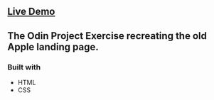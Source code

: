 ## [Live Demo](https://joan-kii.github.io/retro-apple-clone/)

## The Odin Project Exercise recreating the old Apple landing page.

### Built with
 - HTML
 - CSS
